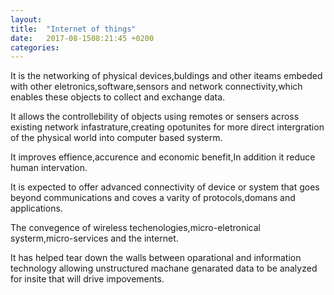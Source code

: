 ```yaml
---
layout: 
title:  "Internet of things"
date:   2017-08-1508:21:45 +0200
categories: 
---
```


It is the networking of  physical devices,buldings and other iteams embeded with other eletronics,software,sensors and network connectivity,which enables these objects to collect and exchange data.

It allows the controllebility of objects using remotes or sensers across existing network infastrature,creating opotunites for more direct intergration of the physical world into computer based systerm.

It improves effience,accurence and economic benefit,In addition it reduce human intervation.

It is expected to offer advanced connectivity of device or system that goes beyond communications and coves a varity of protocols,domans and applications.

The convegence of wireless techenologies,micro-eletronical systerm,micro-services and the internet.

It has helped tear down the walls between oparational and information technology allowing unstructured machane genarated data to be analyzed for insite that will drive impovements.
